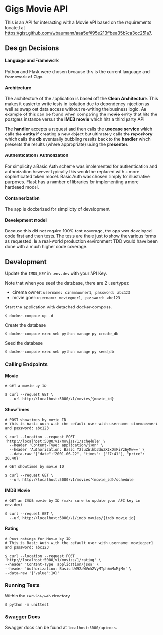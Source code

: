 # Gigs Movie API
This is an API for interacting with a Movie API based on the requirements located at <https://gist.github.com/wbaumann/aaa5ef095e213ffbea35b7ca3cc251a7>.

## Design Decisions
#### Language and Framework
Python and Flask were chosen because this is the current language and framework of Gigs.

#### Architecture
The architecture of the application is based off the **Clean Architecture**. This makes it easier to write tests in isolation due to dependency injection as well as swap out data access without re-writing the business logic. An example of this can be found when comparing the **movie** entity that hits the postgres instance versus the **IMDB movie** which hits a third party API.  

The **handler** accepts a request and then calls the **usecase service** which calls the **entity** if creating a new object but ultimately calls the **repository** which calls the **db** eventually bubbling results back to the **handler** which presents the results (where appropriate) using the **presenter**.  

#### Authentication / Authorization
For simplicity a Basic Auth scheme was implemented for authentication and authorization however typically this would be replaced with a more sophisticated token model. Basic Auth was chosen simply for illustrative purposes. Flask has a number of libraries for implementing a more hardened model.  

#### Containerization
The app is dockerized for simplicity of development.  

#### Development model
Because this did not require 100% test coverage, the app was developed code first and then tests. The tests are there just to show the various forms as requested. In a real-world production environment TDD would have been done with a much higher code coverage.

## Development
Update the `IMDB_KEY` in `.env.dev` with your API Key.  

Note that when you seed the database, there are 2 usertypes:
- cinema owner: `username: cinemaowner1, password: abc123`  
- movie goer: `username: moviegoer1, password: abc123`  

Start the application with detached docker-compose.
```
$ docker-compose up -d
```

Create the database
```
$ docker-compose exec web python manage.py create_db
```

Seed the database
```
$ docker-compose exec web python manage.py seed_db
```

### Calling Endpoints
#### Movie
```
# GET a movie by ID

$ curl --request GET \
  --url http://localhost:5000/v1/movies/{movie_id}
```

#### ShowTimes
```
# POST showtimes by movie ID
# This is Basic Auth with the default user with username: cinemaowner1 and password: abc123

$ curl --location --request POST 'http://localhost:5000/v1/movies/1/schedule' \
  --header 'Content-Type: application/json' \
  --header 'Authorization: Basic Y2luZW1hb3duZXIxOmFiYzEyMw==' \
  --data-raw '{"date":"2001-06-22", "times": ["07:41"], "price": 20.40}'
```

```
# GET showtimes by movie ID

$ curl --request GET \
  --url http://localhost:5000/v1/movies/{movie_id}/schedule
```

#### IMDB Movie
```
# GET an IMDB movie by ID (make sure to update your API key in env.dev)

$ curl --request GET \
  --url http://localhost:5000/v1/imdb_movies/{imdb_movie_id}
```

#### Rating
```
# Post ratings for Movie by ID
# This is Basic Auth with the default user with username: moviegoer1 and password: abc123

$ curl --location --request POST 'http://localhost:5000/v1/movies/1/rating' \
--header 'Content-Type: application/json' \
--header 'Authorization: Basic bW92aWVnb2VyMTphYmMxMjM=' \
--data-raw '{"value":10}'
```

### Running Tests
Within the `service/web` directory.
```
$ python -m unittest
```

### Swagger Docs
Swagger docs can be found at `localhost:5000/apidocs`.
